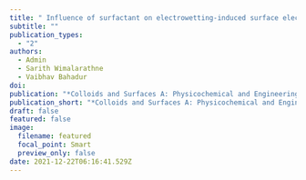 ```yaml
---
title: " Influence of surfactant on electrowetting-induced surface electrocoalescence of water droplets in hydrocarbon media "
subtitle: ""
publication_types:
  - "2"
authors:
  - Admin
  - Sarith Wimalarathne
  - Vaibhav Bahadur
doi: 
publication: "*Colloids and Surfaces A: Physicochemical and Engineering Aspects (Under review)*"
publication_short: "*Colloids and Surfaces A: Physicochemical and Engineering Aspects (Under review)*"
draft: false
featured: false
image:
  filename: featured
  focal_point: Smart
  preview_only: false
date: 2021-12-22T06:16:41.529Z
---
```

